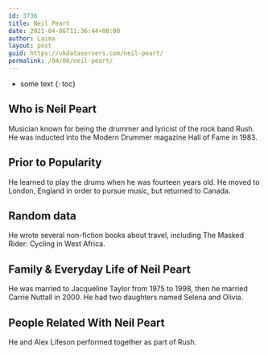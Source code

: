 ```yaml
---
id: 3736
title: Neil Peart
date: 2021-04-06T11:36:44+00:00
author: Laima
layout: post
guid: https://ukdataservers.com/neil-peart/
permalink: /04/06/neil-peart/
---
```


* some text
{: toc}


## Who is Neil Peart
                  
                  
                  
Musician known for being the drummer and lyricist of the rock band Rush. He was inducted into the Modern Drummer magazine Hall of Fame in 1983.
                  
              
            
              
            
                
                
                
## Prior to Popularity
                  
                  
                  
He learned to play the drums when he was fourteen years old. He moved to London, England in order to pursue music, but returned to Canada.
                  
              
            
              
            
                
                
                
## Random data
                  
                  
                  
He wrote several non-fiction books about travel, including The Masked Rider: Cycling in West Africa.
                  
              
            
              
            
                
                
                
## Family & Everyday Life of Neil Peart
                  
                  
                  
He was married to Jacqueline Taylor from 1975 to 1998, then he married Carrie Nuttall in 2000. He had two daughters named Selena and Olivia.
                  
              
            
              
            
                
                
                
## People Related With Neil Peart
                  
                  
                  
He and Alex Lifeson performed together as part of Rush. 
                  
              
            
              
            
                
              
            
              
              
            
            
              
            
          
          
          